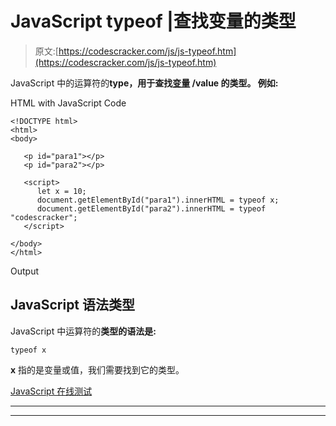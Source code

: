 # JavaScript typeof |查找变量的类型

> 原文:[https://codescracker.com/js/js-typeof.htm](https://codescracker.com/js/js-typeof.htm)

JavaScript 中的运算符的**type，用于查找[变量](/js/js-variables.htm) /value 的类型。 例如:**

HTML with JavaScript Code

```
<!DOCTYPE html>
<html>
<body>

   <p id="para1"></p>
   <p id="para2"></p>

   <script>
      let x = 10;
      document.getElementById("para1").innerHTML = typeof x;
      document.getElementById("para2").innerHTML = typeof "codescracker";
   </script>

</body>
</html>
```

Output

## JavaScript 语法类型

JavaScript 中运算符的**类型的语法是:**

```
typeof x
```

**x** 指的是变量或值，我们需要找到它的类型。

[JavaScript 在线测试](/exam/showtest.php?subid=6)

* * *

* * *